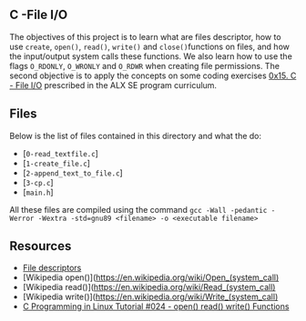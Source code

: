 C -File I/O
---
The objectives of this project is to learn what are files descriptor, how to use `create`, `open()`, `read()`, `write()` and `close()`functions on files, and how the input/output system calls these functions. We also learn how to use the flags `O_RDONLY`, `O_WRONLY` and `O_RDWR` when creating file permissions. The second objective is to apply the concepts on some coding exercises [0x15. C - File I/O](https://alx-intranet.hbtn.io/projects) prescribed in the ALX SE program curriculum.

Files
---
Below is the list of files contained in this directory and what the do:
- [`0-read_textfile.c`]
- [`1-create_file.c`]
- [`2-append_text_to_file.c`]
- [`3-cp.c`]
- [`main.h`]

All these files are compiled using the command `gcc -Wall -pedantic -Werror -Wextra -std=gnu89 <filename> -o <executable filename>`

Resources
---
- [File descriptors](https://en.wikipedia.org/wiki/File_descriptor)
- [Wikipedia open()](https://en.wikipedia.org/wiki/Open_(system_call)
- [Wikipedia read()](https://en.wikipedia.org/wiki/Read_(system_call)
- [Wikipedia write()](https://en.wikipedia.org/wiki/Write_(system_call)
- [C Programming in Linux Tutorial #024 - open() read() write() Functions](https://www.youtube.com/watch?v=dP3N8g7h8gY)

